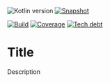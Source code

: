 ![Kotlin version](https://img.shields.io/badge/kotlin-{VERSION}-blueviolet?logo=kotlin&logoColor=white)
[![Snapshot](https://img.shields.io/nexus/s/com.javiersc.example/example-core?server=https%3A%2F%2Foss.sonatype.org%2F&label=Snapshot)](https://oss.sonatype.org/content/repositories/snapshots/com/javiersc/example/example-core/)

[![Build](https://img.shields.io/github/actions/workflow/status/JavierSegoviaCordoba/example/build-kotlin.yaml?label=Build&logo=GitHub)](https://github.com/JavierSegoviaCordoba/example/tree/main)
[![Coverage](https://img.shields.io/sonar/coverage/com.javiersc.example:sandbox-project?label=Coverage&logo=SonarCloud&logoColor=white&server=https%3A%2F%2Fsonarcloud.io)](https://sonarcloud.io/dashboard?id=com.javiersc.example:sandbox-project)
[![Tech debt](https://img.shields.io/sonar/tech_debt/com.javiersc.example:sandbox-project?label=Tech%20debt&logo=SonarCloud&logoColor=white&server=https%3A%2F%2Fsonarcloud.io)](https://sonarcloud.io/dashboard?id=com.javiersc.example:sandbox-project)

# Title

Description
